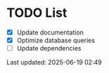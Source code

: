 # TODO List

- [x] Update documentation
- [x] Optimize database queries
- [ ] Update dependencies

Last updated: 2025-06-19 02:49
